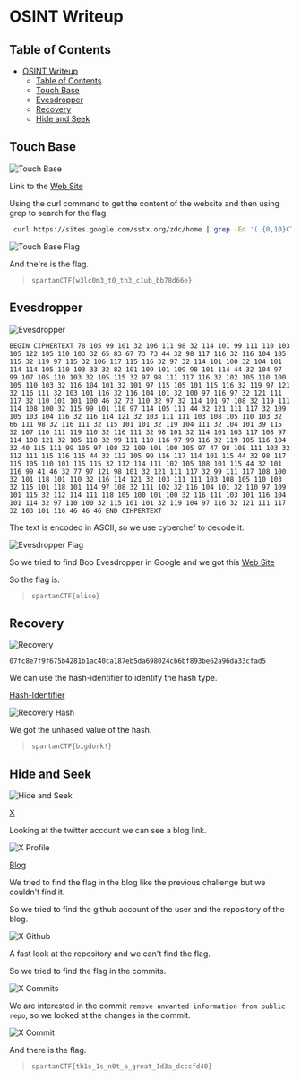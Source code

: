 # OSINT Writeup

## Table of Contents

- [OSINT Writeup](#osint-writeup)
  - [Table of Contents](#table-of-contents)
  - [Touch Base](#touch-base)
  - [Evesdropper](#evesdropper)
  - [Recovery](#recovery)
  - [Hide and Seek](#hide-and-seek)
  

## Touch Base

![Touch Base](images/TouchBase.png)

<!-- Add link -->

Link to the [Web Site](https://sites.google.com/sstx.org/zdc/home)


Using the curl command to get the content of the website and then using grep to search for the flag.

```bash
 curl https://sites.google.com/sstx.org/zdc/home | grep -Eo '(.{0,10}CTF{[^}]*}).{0,50}'
```

![Touch Base Flag](images/TouchBaseFlag.png)

And the're is the flag.

> `spartanCTF{w3lc0m3_t0_th3_c1ub_bb78d66e}`


## Evesdropper

![Evesdropper](images/Evesdropper.png)

```
BEGIN CIPHERTEXT 78 105 99 101 32 106 111 98 32 114 101 99 111 110 103 105 122 105 110 103 32 65 83 67 73 73 44 32 98 117 116 32 116 104 105 115 32 119 97 115 32 106 117 115 116 32 97 32 114 101 100 32 104 101 114 114 105 110 103 33 32 82 101 109 101 109 98 101 114 44 32 104 97 99 107 105 110 103 32 105 115 32 97 98 111 117 116 32 102 105 110 100 105 110 103 32 116 104 101 32 101 97 115 105 101 115 116 32 119 97 121 32 116 111 32 103 101 116 32 116 104 101 32 100 97 116 97 32 121 111 117 32 110 101 101 100 46 32 73 110 32 97 32 114 101 97 108 32 119 111 114 108 100 32 115 99 101 110 97 114 105 111 44 32 121 111 117 32 109 105 103 104 116 32 116 114 121 32 103 111 111 103 108 105 110 103 32 66 111 98 32 116 111 32 115 101 101 32 119 104 111 32 104 101 39 115 32 107 110 111 119 110 32 116 111 32 98 101 32 114 101 103 117 108 97 114 108 121 32 105 110 32 99 111 110 116 97 99 116 32 119 105 116 104 32 40 115 111 99 105 97 108 32 109 101 100 105 97 47 98 108 111 103 32 112 111 115 116 115 44 32 112 105 99 116 117 114 101 115 44 32 98 117 115 105 110 101 115 115 32 112 114 111 102 105 108 101 115 44 32 101 116 99 41 46 32 77 97 121 98 101 32 121 111 117 32 99 111 117 108 100 32 101 118 101 110 32 116 114 121 32 103 111 111 103 108 105 110 103 32 115 101 118 101 114 97 108 32 111 102 32 116 104 101 32 110 97 109 101 115 32 112 114 111 118 105 100 101 100 32 116 111 103 101 116 104 101 114 32 97 110 100 32 115 101 101 32 119 104 97 116 32 121 111 117 32 103 101 116 46 46 46 END CIHPERTEXT
```

The text is encoded in ASCII, so we use cyberchef to decode it.

![Evesdropper Flag](images/EvesdropperCyberChef.png)

So we tried to find Bob Evesdropper in Google and we got this [Web Site](https://en.wikipedia.org/wiki/Alice_and_Bob)

So the flag is:
> `spartanCTF{alice}`

## Recovery

![Recovery](images/Recovery.png)

```
07fc8e7f9f675b4281b1ac40ca187eb5da698024cb6bf893be62a96da33cfad5
```

We can use the hash-identifier to identify the hash type.

[Hash-Identifier](https://hashes.com/en/decrypt/hash)

![Recovery Hash](images/RecoveryHash.png)

We got the unhased value of the hash.

> `spartanCTF{bigdork!}`

## Hide and Seek

![Hide and Seek](images/HideAndSeek.png)

[X](https://twitter.com/dstein1971)

Looking at the twitter account we can see a blog link.

![X Profile](images/XProfile.png)

[Blog](https://dstein1971.github.io)

We tried to find the flag in the blog like the previous challenge but we couldn't find it.

So we tried to find the github account of the user and the repository of the blog.

![X Github](images/Github.png)

A fast look at the repository and we can't find the flag.

So we tried to find the flag in the commits.

![X Commits](images/Commits.png)

We are interested in the commit `remove unwanted information from public repo`, so we looked at the changes in the commit.

![X Commit](images/CommitInfo.png)

And there is the flag.

> `spartanCTF{th1s_1s_n0t_a_great_1d3a_dcccfd40}`
